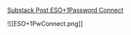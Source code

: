 
[Substack Post ESO+1Password Connect](https://dakaiser.substack.com/p/secure-argocd-secret-with-1password)

![[ESO+1PwConnect.png]]